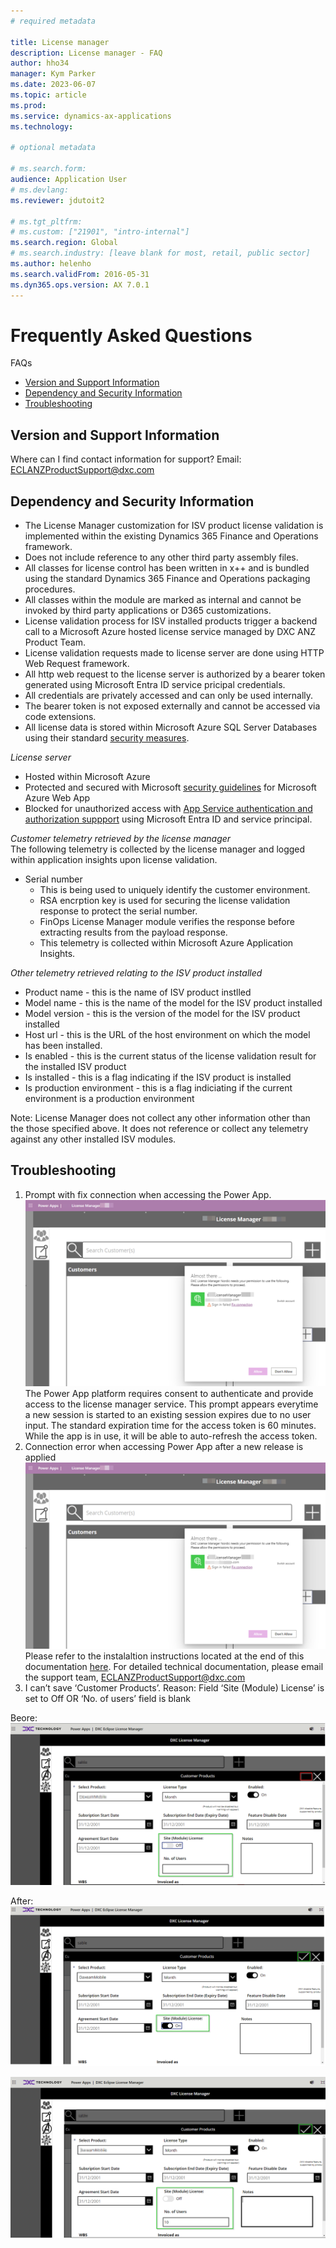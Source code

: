 ```yaml
---
# required metadata

title: License manager
description: License manager - FAQ
author: hho34
manager: Kym Parker
ms.date: 2023-06-07
ms.topic: article
ms.prod:
ms.service: dynamics-ax-applications
ms.technology:

# optional metadata

# ms.search.form:
audience: Application User
# ms.devlang:
ms.reviewer: jdutoit2

# ms.tgt_pltfrm:
# ms.custom: ["21901", "intro-internal"]
ms.search.region: Global
# ms.search.industry: [leave blank for most, retail, public sector]
ms.author: helenho
ms.search.validFrom: 2016-05-31
ms.dyn365.ops.version: AX 7.0.1
---
```


# Frequently Asked Questions

<!-- TOC -->

FAQs

- [Version and Support Information](#version-and-support-information)
- [Dependency and Security Information](#dependency-and-security-information)
- [Troubleshooting](#troubleshooting)

<!-- /TOC -->

## Version and Support Information

Where can I find contact information for support?
Email: ECLANZProductSupport@dxc.com

## Dependency and Security Information

- The License Manager customization for ISV product license validation is implemented within the existing Dynamics 365 Finance and Operations framework.
- Does not include reference to any other third party assembly files.
- All classes for license control has been written in x++ and is bundled using the standard Dynamics 365 Finance and Operations packaging procedures.
- All classes within the module are marked as internal and cannot be invoked by third party applications or D365 customizations.
- License validation process for ISV installed products trigger a backend call to a Microsoft Azure hosted license service managed by DXC ANZ Product Team.
- License validation requests made to license server are done using HTTP Web Request framework.
- All http web request to the license server is authorized by a bearer token generated using Microsoft Entra ID service pricipal credentials.
- All credentials are privately accessed and can only be used internally.
- The bearer token is not exposed externally and cannot be accessed via code extensions.
- All license data is stored within Microsoft Azure SQL Server Databases using their standard [security measures](https://learn.microsoft.com/en-us/azure/azure-sql/database/security-overview?view=azuresql).

_License server_

- Hosted within Microsoft Azure
- Protected and secured with Microsoft [security guidelines](https://learn.microsoft.com/en-us/azure/app-service/overview-security#client-authentication-and-authorization) for Microsoft Azure Web App
- Blocked for unauthorized access with [App Service authentication and authorization suppport](https://learn.microsoft.com/en-us/azure/app-service/overview-security#client-authentication-and-authorization) using Microsoft Entra ID and service principal.

_Customer telemetry retrieved by the license manager_  
The following telemetry is collected by the license manager and logged within application insights upon license validation.

- Serial number
  - This is being used to uniquely identify the customer environment.
  - RSA encrption key is used for securing the license validation response to protect the serial number.
  - FinOps License Manager module verifies the response before extracting results from the payload response.
  - This telemetry is collected within Microsoft Azure Application Insights.

_Other telemetry retrieved relating to the ISV product installed_

- Product name - this is the name of ISV product instlled
- Model name - this is the name of the model for the ISV product installed
- Model version - this is the version of the model for the ISV product installed
- Host url - this is the URL of the host environment on which the model has been installed.
- Is enabled - this is the current status of the license validation result for the installed ISV product
- Is installed - this is a flag indicating if the ISV product is installed
- Is production environment - this is a flag indiciating if the current environment is a production environment

Note: License Manager does not collect any other information other than the those specified above. It does not reference or collect any telemetry against any other installed ISV modules.

## Troubleshooting

1. Prompt with fix connection when accessing the Power App.  
   ![License Manager PowerApp Connection Failure](IMAGES/PowerAppConnectionFailure.png "PowerAppConnectionFailure")
   The Power App platform requires consent to authenticate and provide access to the license manager service. This prompt appears everytime a new session is started to an existing session expires due to no user input. The standard expiration time for the access token is 60 minutes. While the app is in use, it will be able to auto-refresh the access token.
1. Connection error when accessing Power App after a new release is applied
   ![License Manager PowerApp Connection Failure](IMAGES/PowerAppConnectionFailure.png "PowerAppConnectionFailure")
   Please refer to the instalaltion instructions located at the end of this documentation [here](./PowerApp.md). For detailed technical documentation, please email the support team, ECLANZProductSupport@dxc.com
1. I can’t save ‘Customer Products’.
   Reason: Field ‘Site (Module) License’ is set to Off OR ‘No. of users’ field is blank

Beore:
![RFQ](IMAGES/CustomerProduct.png "CustomerProduct")

After:
![RFQ](IMAGES/CustomerProductAfter.png "CustomerProductAfter")

![RFQ](IMAGES/CustomerProductAfterOn.png "CustomerProductAfterOn")
